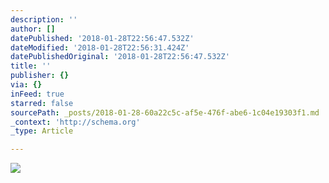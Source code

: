 ```yaml
---
description: ''
author: []
datePublished: '2018-01-28T22:56:47.532Z'
dateModified: '2018-01-28T22:56:31.424Z'
datePublishedOriginal: '2018-01-28T22:56:47.532Z'
title: ''
publisher: {}
via: {}
inFeed: true
starred: false
sourcePath: _posts/2018-01-28-60a22c5c-af5e-476f-abe6-1c04e19303f1.md
_context: 'http://schema.org'
_type: Article

---
```

![](https://the-grid-user-content.s3-us-west-2.amazonaws.com/757fa9cc-ab09-4d8c-bd13-03f8cff4c1e4.jpg)